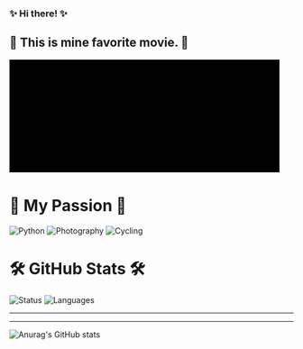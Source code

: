 ### ✨ Hi there! ✨
## 👀 This is mine favorite movie. 👀
<html>
  <body>
    <div>
      <img src="https://github.com/ivanmarinoff/ivanmarinoff/blob/main/matrix.gif?raw=true" width="480" height="200" alt="Matrix gif"/>
    </div>
  </body>
</html>
    
    



#  💖 My Passion 💖

<img src="https://img.shields.io/badge/I%20Love-Python-ff69b4" alt="Python">
<img src="https://img.shields.io/badge/I%20love-Photography-red" alt="Photography">
<img src="https://img.shields.io/badge/I%20love-Cycling-yellowgreen" alt="Cycling">

# 🛠️ GitHub Stats 🛠️ 

<img src="https://github-readme-streak-stats.herokuapp.com/?user=ivanmarinoff&theme=highcontrast&hide_border=false" alt="Status" >

<img src="https://github-readme-stats.vercel.app/api/top-langs/?username=ivanmarinoff&theme=highcontrast&hide_border=false&include_all_commits=true&count_private=false&layout=compact" alt="Languages" >

---

---
![Anurag's GitHub stats](https://visitcount.itsvg.in/api?id=ivanmarinoff&label=Profile%20Views&color=12&pretty=false)